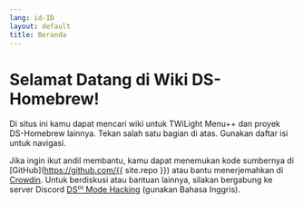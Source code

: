 ```yaml
---
lang: id-ID
layout: default
title: Beranda
---
```


# Selamat Datang di Wiki DS-Homebrew!

Di situs ini kamu dapat mencari wiki untuk TWiLight Menu++ dan proyek DS-Homebrew lainnya. Tekan salah satu bagian di atas. Gunakan daftar isi untuk navigasi.

Jika ingin ikut andil membantu, kamu dapat menemukan kode sumbernya di [GitHub](https://github.com/{{ site.repo }}) atau bantu menerjemahkan di [Crowdin](https://crowdin.com/project/ds-homebrew-wiki). Untuk berdiskusi atau bantuan lainnya, silakan bergabung ke server Discord [DS⁽ⁱ⁾ Mode Hacking](https://ds-homebrew.com/discord) (gunakan Bahasa Inggris).
